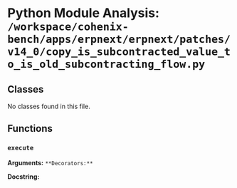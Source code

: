 # Python Module Analysis: `/workspace/cohenix-bench/apps/erpnext/erpnext/patches/v14_0/copy_is_subcontracted_value_to_is_old_subcontracting_flow.py`

## Classes

No classes found in this file.


## Functions

### `execute`
**Arguments:** ``
**Decorators:** ``

**Docstring:**
```

```

